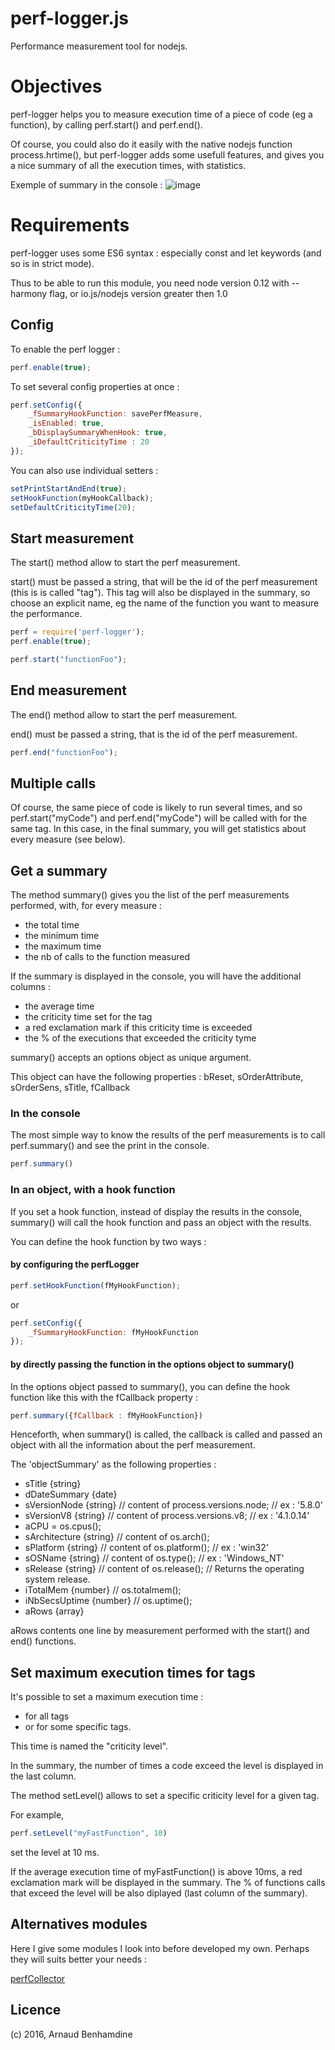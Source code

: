 perf-logger.js
================

Performance measurement tool for nodejs.

# Objectives

perf-logger helps you to measure execution time of a piece of code (eg a function), by calling perf.start() and perf.end().

Of course, you could also do it easily with the native nodejs function process.hrtime(), but perf-logger adds some usefull features, and gives you a nice summary of all the execution times, with statistics.

Exemple of summary in the console :
![image](https://cloud.githubusercontent.com/assets/7466144/13882603/6c8b2a74-ed26-11e5-9d7f-97791fe57f4b.png)


# Requirements

perf-logger uses some ES6 syntax : especially const and let keywords (and so is in strict mode).

Thus to be able to run this module, you need node version 0.12 with --harmony flag, or io.js/nodejs version greater then 1.0

## Config

To enable the perf logger :

```js
perf.enable(true);
```

To set several config properties at once :

```js
perf.setConfig({
	_fSummaryHookFunction: savePerfMeasure,
	_isEnabled: true,
	_bDisplaySummaryWhenHook: true,
	_iDefaultCriticityTime : 20
});
```

You can also use individual setters :

```js
setPrintStartAndEnd(true);
setHookFunction(myHookCallback);
setDefaultCriticityTime(20);
```


## Start measurement

The start() method allow to start the perf measurement.

start() must be passed a string, that will be the id of the perf measurement (this is is called "tag").
This tag will also be displayed in the summary, so choose an explicit name, eg the name of the function you want to measure the performance.

```js
perf = require('perf-logger');
perf.enable(true);

perf.start("functionFoo");
```


## End measurement

The end() method allow to start the perf measurement.

end() must be passed a string, that is the id of the perf measurement.

```js
perf.end("functionFoo");
```

## Multiple calls

Of course, the same piece of code is likely to run several times, and so perf.start("myCode") and perf.end("myCode") will be called with for the same tag.
In this case, in the final summary, you will get statistics about every measure (see below).

## Get a summary

The method summary() gives you the list of the perf measurements performed, with, for every measure :
- the total time
- the minimum time
- the maximum time
- the nb of calls to the function measured

If the summary is displayed in the console, you will have the additional columns :
- the average time
- the criticity time set for the tag
- a red exclamation mark if this criticity time is exceeded
- the % of the executions that exceeded the criticity tyme


summary() accepts an options object as unique argument.

This object can have the following properties :
bReset, sOrderAttribute, sOrderSens, sTitle, fCallback

### In the console

The most simple way to know the results of the perf measurements is to call perf.summary() and see the print in the console.

```js
perf.summary()
```

### In an object, with a hook function

If you set a hook function, instead of display the results in the console, summary() will call the hook function and pass an object with the results.

You can define the hook function by two ways :

#### by configuring the perfLogger

```js
perf.setHookFunction(fMyHookFunction);
```

or

```js
perf.setConfig({
	_fSummaryHookFunction: fMyHookFunction
});
```

#### by directly passing the function in the options object to summary()

In the options object passed to summary(), you can define the hook function like this with the fCallback property :


```js
perf.summary({fCallback : fMyHookFunction})

```

Henceforth, when summary() is called, the callback is called and passed an object with all the information about the perf measurement.

The 'objectSummary' as the following properties :

- sTitle {string}
- dDateSummary {date}
- sVersionNode {string} // content of process.versions.node; // ex : '5.8.0'
- sVersionV8 {string}  // content of  process.versions.v8; // ex : '4.1.0.14'
- aCPU = os.cpus();
- sArchitecture {string} // content of  os.arch();
- sPlatform {string}  // content of  os.platform(); // ex : 'win32'
- sOSName {string}  // content of os.type(); // ex : 'Windows_NT'
- sRelease {string}  // content of os.release(); // Returns the operating system release.
- iTotalMem {number} //  os.totalmem();
- iNbSecsUptime {number} // os.uptime();
- aRows {array}

aRows contents one line by measurement performed with the start() and end() functions.

## Set maximum execution times for tags

It's possible to set a maximum execution time :
- for all tags
- or for some specific tags.

This time is named the "criticity level".

In the summary, the number of times a code exceed the level is displayed in the last column.

The method setLevel() allows to set a specific criticity level for a given tag.

For example,
```js
perf.setLevel("myFastFunction", 10)
```
set the level at 10 ms.

If the average execution time of myFastFunction() is above 10ms, a red exclamation mark will be displayed in the summary.
The % of functions calls that exceed the level will be also diplayed (last column of the summary).


## Alternatives modules

Here I give some modules I look into before developed my own.
Perhaps they will suits better your needs :

[perfCollector](https://www.npmjs.com/package/perfcollector.js)


Licence
-------

(c) 2016, Arnaud Benhamdine

